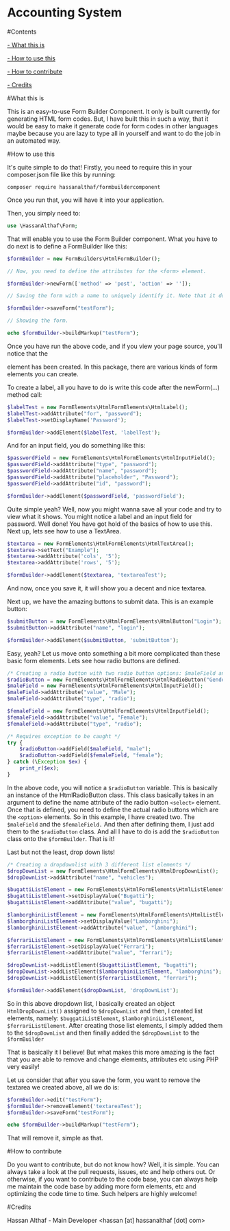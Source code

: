 Accounting System
================

#Contents

[- What this is](#what-this-is)

[- How to use this](#how-to-use-this)

[- How to contribute](#how-to-contribute)

[- Credits](#credits)

#What this is

This is an easy-to-use Form Builder Component. It only is built currently for generating HTML form codes. But, I have
built this in such a way, that it would be easy to make it generate code for form codes in other languages maybe
because you are lazy to type all in yourself and want to do the job in an automated way.

#How to use this

It's quite simple to do that! Firstly, you need to require this in your composer.json file like this by running:

`composer require hassanalthaf/formbuildercomponent`

Once you run that, you will have it into your application.

Then, you simply need to:

```php
use \HassanAlthaf\Form;
```

That will enable you to use the Form Builder component. What you have to do next is to define a FormBuilder like this:
```php
$formBuilder = new FormBuilders\HtmlFormBuilder();

// Now, you need to define the attributes for the <form> element.

$formBuilder->newForm(['method' => 'post', 'action' => '']);

// Saving the form with a name to uniquely identify it. Note that it doesn't affect the name attribute of the form.

$formBuilder->saveForm("testForm");

// Showing the form.

echo $formBuilder->buildMarkup("testForm");
```

Once you have run the above code, and if you view your page source, you'll notice that the <form> element has been created. In this package,
there are various kinds of form elements you can create.

To create a label, all you have to do is write this code after the newForm(...) method call:

```php
$labelTest = new FormElements\HtmlFormElements\HtmlLabel();
$labelTest->addAttribute("for", "password");
$labelTest->setDisplayName('Password');

$formBuilder->addElement($labelTest, 'labelTest');
```
And for an input field, you do something like this:

```php
$passwordField = new FormElements\HtmlFormElements\HtmlInputField();
$passwordField->addAttribute("type", "password");
$passwordField->addAttribute("name", "password");
$passwordField->addAttribute("placeholder", "Password");
$passwordField->addAttribute("id", "password");

$formBuilder->addElement($passwordField, 'passwordField');
```

Quite simple yeah? Well, now you might wanna save all your code and try to view what it shows. You might notice a label and an input field for password.
Well done! You have got hold of the basics of how to use this. Next up, lets see how to use a TextArea.

```php
$textarea = new FormElements\HtmlFormElements\HtmlTextArea();
$textarea->setText("Example");
$textarea->addAttribute('cols', '5');
$textarea->addAttribute('rows', '5');

$formBuilder->addElement($textarea, 'textareaTest');
```
And now, once you save it, it will show you a decent and nice textarea.

Next up, we have the amazing buttons to submit data. This is an example button:

```php
$submitButton = new FormElements\HtmlFormElements\HtmlButton("Login");
$submitButton->addAttribute("name", "login");

$formBuilder->addElement($submitButton, 'submitButton');
```

Easy, yeah? Let us move onto something a bit more complicated than these basic form elements. Lets see how radio buttons are defined.

```php
/* Creating a radio button with two radio button options: $maleField and $femaleField */
$radioButton = new FormElements\HtmlFormElements\HtmlRadioButton("Gender");
$maleField = new FormElements\HtmlFormElements\HtmlInputField();
$maleField->addAttribute("value", "Male");
$maleField->addAttribute("type", "radio");

$femaleField = new FormElements\HtmlFormElements\HtmlInputField();
$femaleField->addAttribute("value", "Female");
$femaleField->addAttribute("type", "radio");

/* Requires exception to be caught */
try {
    $radioButton->addField($maleField, "male");
    $radioButton->addField($femaleField, "female");
} catch (\Exception $ex) {
    print_r($ex);
}
```

In the above code, you will notice a `$radioButton` variable. This is basically an instance of the HtmlRadioButton class. This class basically takes in an argument to define the name attribute of the radio button `<select>` element.
Once that is defined, you need to define the actual radio buttons which are the `<option>` elements. So in this example, I have created two. The `$maleField` and the `$femaleField.` And then after defining them, I just add them to the `$radioButton` class. And all I have to do is add the `$radioButton` class onto the `$formBuilder`. That is it!

Last but not the least, drop down lists!

```php
/* Creating a dropdownlist with 3 different list elements */
$dropDownList = new FormElements\HtmlFormElements\HtmlDropDownList();
$dropDownList->addAttribute("name", "vehicles");

$bugattiListElement = new FormElements\HtmlFormElements\HtmlListElement();
$bugattiListElement->setDisplayValue("Bugatti");
$bugattiListElement->addAttribute("value", "bugatti");

$lamborghiniListElement = new FormElements\HtmlFormElements\HtmlListElement();
$lamborghiniListElement->setDisplayValue("Lamborghini");
$lamborghiniListElement->addAttribute("value", "lamborghini");

$ferrariListElement = new FormElements\HtmlFormElements\HtmlListElement();
$ferrariListElement->setDisplayValue("Ferrari");
$ferrariListElement->addAttribute("value", "ferrari");

$dropDownList->addListElement($bugattiListElement, "bugatti");
$dropDownList->addListElement($lamborghiniListElement, "lamborghini");
$dropDownList->addListElement($ferrariListElement, "ferrari");

$formBuilder->addElement($dropDownList, 'dropDownList');
```

So in this above dropdown list, I basically created an object `HtmlDropDownList()` assigned to `$dropDownList` and then, I created list elements, namely: `$buggatiListElement`, `$lamborghiniListElement`, `$ferrariListElement`. After creating those list elements, I simply added them to the `$dropDownList` and then finally added the `$dropDownList` to the `$formBuilder`

That is basically it I believe! But what makes this more amazing is the fact that you are able to remove and change elements, attributes etc using PHP very easily!

Let us consider that after you save the form, you want to remove the textarea we created above, all we do is:

```php
$formBuilder->edit("testForm");
$formBuilder->removeElement('textareaTest');
$formBuilder->saveForm("testForm");

echo $formBuilder->buildMarkup("testForm");
```

That will remove it, simple as that.

#How to contribute

Do you want to contribute, but do not know how? Well, it is simple. You can always take a look at the pull requests, issues, etc and help others out. Or otherwise, if you want to contribute to the code base, you can always help me maintain the code base by adding more form elements, etc and optimizing the code time to time. Such helpers are highly welcome!

#Credits

Hassan Althaf - Main Developer <hassan [at] hassanalthaf [dot] com>
